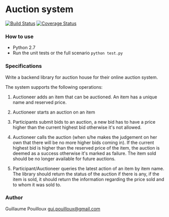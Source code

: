 # Auction system

[![Build Status](https://travis-ci.org/gpouilloux/auction-system.svg?branch=master)](https://travis-ci.org/gpouilloux/auction-system)
[![Coverage Status](https://coveralls.io/repos/github/gpouilloux/auction-system/badge.svg?branch=master)](https://coveralls.io/github/gpouilloux/auction-system?branch=master)

### How to use

- Python 2.7
- Run the unit tests or the full scenario `python test.py`

### Specifications

Write a backend library for auction house for their online auction system.

The system supports the following operations:

1. Auctioneer adds an item that can be auctioned. An item has a unique
name and reserved
price.

2. Auctioneer starts an auction on an item

3. Participants submit bids to an auction, a new bid has to have a
price higher than the current highest bid otherwise it's not allowed.

4. Auctioneer calls the auction (when s/he makes the judgement on her
own that there will be no more higher bids coming in). If the current
highest bid is higher than the reserved price of the item, the auction
is deemed as a success otherwise it's marked as failure. The item sold
should be no longer available for future auctions.

5. Participant/Auctioneer queries the latest action of an item by item
name. The library should return the status of the auction if there is
any, if the item is sold, it should return the information regarding
the price sold and to whom it was sold to.

### Author

Guillaume Pouilloux <gui.pouilloux@gmail.com>
